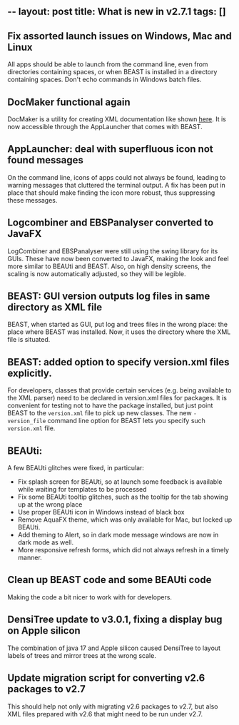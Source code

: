 --
layout: post
title: What is new in v2.7.1
tags: []
---

## Fix assorted launch issues on Windows, Mac and Linux

All apps should be able to launch from the command line, even from directories containing spaces, or when BEAST is installed in a directory containing spaces.
Don't echo commands in Windows batch files.

## DocMaker functional again

DocMaker is a utility for creating XML documentation like shown [here](https://www.beast2.org/xml/).
It is now accessible through the AppLauncher that comes with BEAST.

## AppLauncher: deal with superfluous icon not found messages 

On the command line, icons of apps could not always be found, leading to warning messages that cluttered the terminal output.
A fix has been put in place that should make finding the icon more robust, thus suppressing these messages.

## Logcombiner and EBSPanalyser converted to JavaFX

LogCombiner and EBSPanalyser were still using the swing library for its GUIs.
These have now been converted to JavaFX, making the look and feel more similar to BEAUti and BEAST.
Also, on high density screens, the scaling is now automatically adjusted, so they will be legible.

## BEAST: GUI version outputs log files in same directory as XML file 

BEAST, when started as GUI, put log and trees files in the wrong place: the place where BEAST was installed. Now, it uses the directory where the XML file is situated.

## BEAST: added option to specify version.xml files explicitly. 

For developers, classes that provide certain services (e.g. being available to the XML parser) need to be declared in version.xml files for packages.
It is convenient for testing not to have the package installed, but just point BEAST to the `version.xml` file to pick up new classes.
The new `-version_file` command line option for BEAST lets you specify such `version.xml` file.


## BEAUti:

A few BEAUti glitches were fixed, in particular:

* Fix splash screen for BEAUti, so at launch some feedback is available while waiting for templates to be processed
* Fix some BEAUti tooltip glitches, such as the tooltip for the tab showing up at the wrong place
* Use proper BEAUti icon in Windows instead of black box
* Remove AquaFX theme, which was only available for Mac, but locked up BEAUti.
* Add theming to Alert, so in dark mode message windows are now in dark mode as well.
* More responsive refresh forms, which did not always refresh in a timely manner.

## Clean up BEAST code and some BEAUti code

Making the code a bit nicer to work with for developers.

## DensiTree update to v3.0.1, fixing a display bug on Apple silicon

The combination of java 17 and Apple silicon caused DensiTree to layout labels of trees and mirror trees at the wrong scale.

## Update migration script for converting v2.6 packages to v2.7

This should help not only with migrating v2.6 packages to v2.7, but also XML files prepared with v2.6 that might need to be run under v2.7.





